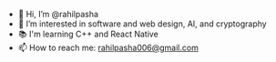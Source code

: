 - 👋 Hi, I’m @rahilpasha
- 👀 I’m interested in software and web design, AI, and cryptography
- 📚 I'm learning C++ and React Native
- 📫 How to reach me: rahilpasha006@gmail.com

<!---
rahilpasha/rahilpasha is a ✨ special ✨ repository because its `README.md` (this file) appears on your GitHub profile.
You can click the Preview link to take a look at your changes.
--->
